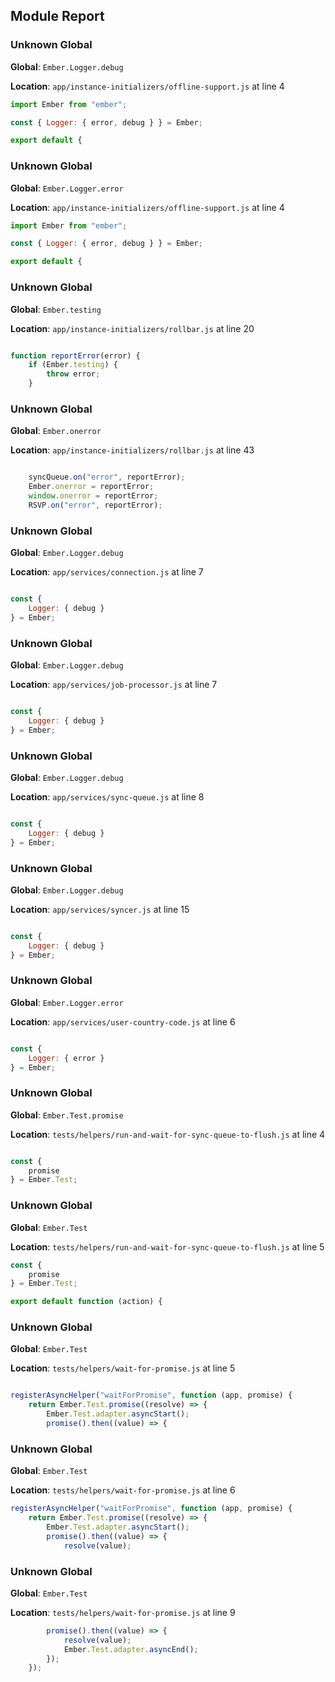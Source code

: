 ## Module Report
### Unknown Global

**Global**: `Ember.Logger.debug`

**Location**: `app/instance-initializers/offline-support.js` at line 4

```js
import Ember from "ember";

const { Logger: { error, debug } } = Ember;

export default {
```

### Unknown Global

**Global**: `Ember.Logger.error`

**Location**: `app/instance-initializers/offline-support.js` at line 4

```js
import Ember from "ember";

const { Logger: { error, debug } } = Ember;

export default {
```

### Unknown Global

**Global**: `Ember.testing`

**Location**: `app/instance-initializers/rollbar.js` at line 20

```js

function reportError(error) {
    if (Ember.testing) {
        throw error;
    }
```

### Unknown Global

**Global**: `Ember.onerror`

**Location**: `app/instance-initializers/rollbar.js` at line 43

```js

    syncQueue.on("error", reportError);
    Ember.onerror = reportError;
    window.onerror = reportError;
    RSVP.on("error", reportError);
```

### Unknown Global

**Global**: `Ember.Logger.debug`

**Location**: `app/services/connection.js` at line 7

```js

const {
    Logger: { debug }
} = Ember;

```

### Unknown Global

**Global**: `Ember.Logger.debug`

**Location**: `app/services/job-processor.js` at line 7

```js

const {
    Logger: { debug }
} = Ember;

```

### Unknown Global

**Global**: `Ember.Logger.debug`

**Location**: `app/services/sync-queue.js` at line 8

```js

const {
    Logger: { debug }
} = Ember;

```

### Unknown Global

**Global**: `Ember.Logger.debug`

**Location**: `app/services/syncer.js` at line 15

```js

const {
    Logger: { debug }
} = Ember;

```

### Unknown Global

**Global**: `Ember.Logger.error`

**Location**: `app/services/user-country-code.js` at line 6

```js

const {
    Logger: { error }
} = Ember;

```

### Unknown Global

**Global**: `Ember.Test.promise`

**Location**: `tests/helpers/run-and-wait-for-sync-queue-to-flush.js` at line 4

```js

const {
    promise
} = Ember.Test;

```

### Unknown Global

**Global**: `Ember.Test`

**Location**: `tests/helpers/run-and-wait-for-sync-queue-to-flush.js` at line 5

```js
const {
    promise
} = Ember.Test;

export default function (action) {
```

### Unknown Global

**Global**: `Ember.Test`

**Location**: `tests/helpers/wait-for-promise.js` at line 5

```js

registerAsyncHelper("waitForPromise", function (app, promise) {
    return Ember.Test.promise((resolve) => {
        Ember.Test.adapter.asyncStart();
        promise().then((value) => {
```

### Unknown Global

**Global**: `Ember.Test`

**Location**: `tests/helpers/wait-for-promise.js` at line 6

```js
registerAsyncHelper("waitForPromise", function (app, promise) {
    return Ember.Test.promise((resolve) => {
        Ember.Test.adapter.asyncStart();
        promise().then((value) => {
            resolve(value);
```

### Unknown Global

**Global**: `Ember.Test`

**Location**: `tests/helpers/wait-for-promise.js` at line 9

```js
        promise().then((value) => {
            resolve(value);
            Ember.Test.adapter.asyncEnd();
        });
    });
```

